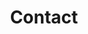 ---
# An instance of the Contact widget.
# Documentation: https://wowchemy.com/docs/page-builder/
widget: contact

# This file represents a page section.
headless: true

# Order that this section appears on the page.
weight: 50

title: Contact
subtitle:

content:
  # Contact (edit or remove options as required)
  email: michel.deudon@hotmail.com
  #appointment_url: 'https://calendly.com'
  #contact_links:
  #  - icon: comments
  #    icon_pack: fas
  #    name: Discuss on the forum
  #    link: 'https://github.com/wowchemy/wowchemy-hugo-themes/discussions'

  # Automatically link email and phone or display as text?
  autolink: true

design:
  columns: '1'
---